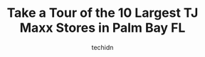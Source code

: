 ---
layout: ampstory
image: https://i0.wp.com/www.depkes.org/wp-content/uploads/2023/06/tj-maxx-0-in-palm-bay-fl-1685967136.jpeg?resize=640,853
author: techidn
featured: false
description: Discover the impressive array of TJ Maxx options in Palm Bay FL, where you can find 10 of the largest TJ Maxx establishments in the area. From renowned classics to hidden gems, Palm Bay FL o
title: Take a Tour of the 10 Largest TJ Maxx Stores in Palm Bay FL
cover:
   title: Take a Tour of the 10 Largest TJ Maxx Stores in Palm Bay FL
   subtitle: Rickpate
   background: https://www.depkes.org/wp-content/uploads/2023/06/tj-maxx-0-in-palm-bay-fl-1685967136.jpeg

pages: 
 - layout: thirds
   top: <h1>#1 T.J. Maxx</h1>
   bottom: "<p>Were lovers of TJ Maxx and wish we had had more time to spend shopping there. Unfortunately we were on a mission with a tight deadline. The manager and the cashier wer</p>"
   background: https://www.depkes.org/wp-content/uploads/2023/06/tj-maxx-1-in-palm-bay-fl-1685967136.jpeg
   backgroundblur: true
 - layout: thirds
   top: <h1>#2 T.J. Maxx</h1>
   bottom: "<p>2541 Countryside Blvd, Clearwater, FL 33761, United States</p>"
   background: https://www.depkes.org/wp-content/uploads/2023/06/tj-maxx-2-in-palm-bay-fl-1685967137.jpeg
   cta:
      link: https://www.depkes.org/blog/take-a-tour-of-the-10-largest-tj-maxx-stores-in-palm-bay-fl/
      text: Take a Tour of the 10 Largest TJ Maxx Stores in Palm Bay FL
 - layout: thirds
   top: <h1>#3 T.J. Maxx</h1>
   bottom: "<p>5295 International Dr, Orlando, FL 32819, United States</p>"
   background: https://www.depkes.org/wp-content/uploads/2023/06/tj-maxx-3-in-palm-bay-fl-1685967137.jpeg
   cta:
      link: https://www.depkes.org/blog/take-a-tour-of-the-10-largest-tj-maxx-stores-in-palm-bay-fl/
      text: Take a Tour of the 10 Largest TJ Maxx Stores in Palm Bay FL
 - layout: thirds
   top: <h1>#4 T.J. Maxx</h1>
   bottom: "<p>2551 W Osceola Pkwy, Kissimmee, FL 34741, United States</p>"
   background: https://plus.unsplash.com/premium_photo-1664640458616-3c74f8cb4589?ixlib=rb-4.0.3&ixid=MnwxMjA3fDB8MHxwaG90by1wYWdlfHx8fGVufDB8fHx8&auto=format&fit=crop&w=640&h=853&q=80
   cta:
      link: https://www.depkes.org/blog/take-a-tour-of-the-10-largest-tj-maxx-stores-in-palm-bay-fl/
      text: Take a Tour of the 10 Largest TJ Maxx Stores in Palm Bay FL
 - layout: thirds
   top: <h1>#5 T.J. Maxx</h1>
   bottom: "<p>1063 N Alafaya Trail, Orlando, FL 32828, United States</p>"
   background: https://images.unsplash.com/photo-1527067829737-402993088e6b?ixlib=rb-4.0.3&ixid=MnwxMjA3fDB8MHxwaG90by1wYWdlfHx8fGVufDB8fHx8&auto=format&fit=crop&w=640&h=853&q=80
   cta:
      link: https://www.depkes.org/blog/take-a-tour-of-the-10-largest-tj-maxx-stores-in-palm-bay-fl/
      text: Take a Tour of the 10 Largest TJ Maxx Stores in Palm Bay FL
 - layout: thirds
   top: <h1>#6 T.J. Maxx & HomeGoods</h1>
   bottom: "<p>2314 Remi Dr, Melbourne, FL 32940, United States</p>"
   background: https://images.unsplash.com/photo-1620421680010-0766ff230392?ixlib=rb-4.0.3&ixid=MnwxMjA3fDB8MHxwaG90by1wYWdlfHx8fGVufDB8fHx8&auto=format&fit=crop&w=640&h=853&q=80
   cta:
      link: https://www.depkes.org/blog/take-a-tour-of-the-10-largest-tj-maxx-stores-in-palm-bay-fl/
      text: Take a Tour of the 10 Largest TJ Maxx Stores in Palm Bay FL
 - layout: thirds
   top: <h1>#7 T.J. Maxx</h1>
   bottom: "<p>1301 Missouri Ave N, Largo, FL 33770, United States</p>"
   background: https://images.unsplash.com/photo-1591393223703-56fe1347ac62?ixlib=rb-4.0.3&ixid=MnwxMjA3fDB8MHxwaG90by1wYWdlfHx8fGVufDB8fHx8&auto=format&fit=crop&w=640&h=853&q=80
   cta:
      link: https://www.depkes.org/blog/take-a-tour-of-the-10-largest-tj-maxx-stores-in-palm-bay-fl/
      text: Take a Tour of the 10 Largest TJ Maxx Stores in Palm Bay FL
 - layout: thirds
   middle: Continue reading...
   background: https://images.unsplash.com/photo-1608411404720-c8f0417bcdba?ixlib=rb-4.0.3&ixid=MnwxMjA3fDB8MHxwaG90by1wYWdlfHx8fGVufDB8fHx8&auto=format&fit=crop&w=640&h=853&q=80
   cta:
      link: https://www.depkes.org/blog/take-a-tour-of-the-10-largest-tj-maxx-stores-in-palm-bay-fl/
      text: Take a Tour of the 10 Largest TJ Maxx Stores in Palm Bay FL
      
---